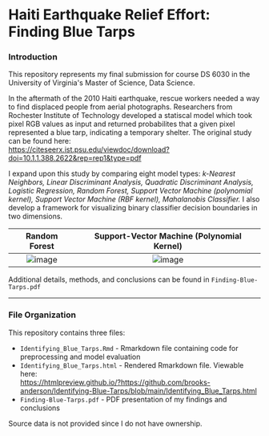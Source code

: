 # Haiti Earthquake Relief Effort: Finding Blue Tarps

### Introduction
This repository represents my final submission for course DS 6030 in the University of Virginia's Master of Science, Data Science.

In the aftermath of the 2010 Haiti earthquake, rescue workers needed a way to find displaced people from aerial photographs. Researchers from Rochester Institute of Technology developed a statiscal model which took pixel RGB values as input and returned probabilites that a given pixel represented a blue tarp, indicating a temporary shelter. The original study can be found here:  
https://citeseerx.ist.psu.edu/viewdoc/download?doi=10.1.1.388.2622&rep=rep1&type=pdf

I expand upon this study by comparing eight model types: *k-Nearest Neighbors, Linear Discriminant Analysis, Quadratic Discriminant Analysis, Logistic Regression, Random Forest, Support Vector Machine (polynomial kernel), Support Vector Machine (RBF kernel), Mahalanobis Classifier.* I also develop a framework for visualizing binary classifier decision boundaries in two dimensions.

Random Forest | Support-Vector Machine (Polynomial Kernel)
:------------:|:----------------------------------------:
![image](https://user-images.githubusercontent.com/72112566/157329841-23116f58-f182-4834-a007-97e6c6e13a17.png) | ![image](https://user-images.githubusercontent.com/72112566/157329890-599ec77c-52e3-469b-b8d6-76b24055eeaa.png) 

Additional details, methods, and conclusions can be found in `Finding-Blue-Tarps.pdf`

---
### File Organization
This repository contains three files:
+ `Identifying_Blue_Tarps.Rmd` - Rmarkdown file containing code for preprocessing and model evaluation
+ `Identifying_Blue_Tarps.html` - Rendered Rmarkdown file. Viewable here:  
   https://htmlpreview.github.io/?https://github.com/brooks-anderson/Identifying-Blue-Tarps/blob/main/Identifying_Blue_Tarps.html
+ `Finding-Blue-Tarps.pdf` - PDF presentation of my findings and conclusions

Source data is not provided since I do not have ownership.
